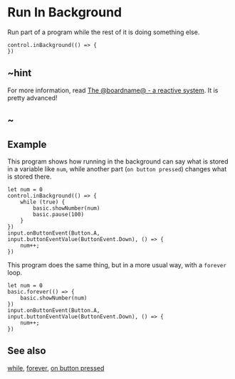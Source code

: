 # Run In Background

Run part of a program while the rest of it is doing something else.

```sig
control.inBackground(() => {
})
```

## ~hint

For more information, read 
[The @boardname@ - a reactive system](/device/reactive).
It is pretty advanced!

## ~

## Example

This program shows how running in the background can say what is
stored in a variable like `num`, while another part (``on button pressed``)
changes what is stored there.

```blocks
let num = 0
control.inBackground(() => {
    while (true) {
        basic.showNumber(num)
        basic.pause(100)
    }
})
input.onButtonEvent(Button.A, input.buttonEventValue(ButtonEvent.Down), () => {
    num++;
})
```

This program does the same thing, but in a more usual way,
with a ``forever`` loop.

```blocks
let num = 0
basic.forever(() => {
    basic.showNumber(num)
})
input.onButtonEvent(Button.A, input.buttonEventValue(ButtonEvent.Down), () => {
    num++;
})
```

## See also

[while](/blocks/loops/while), [forever](/reference/basic/forever),
[on button pressed](/reference/input/on-button-pressed)

